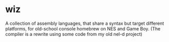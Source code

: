wiz
===

A collection of assembly languages, that share a syntax but target different platforms, for old-school console homebrew on NES and Game Boy. (The compiler is a rewrite using some code from my old nel-d project)
